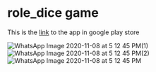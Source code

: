 # role_dice game 
This is the [link](https://play.google.com/store/apps/details?id=com.justice.dicerolegame) to the app in google play store

![WhatsApp Image 2020-11-08 at 5 12 45 PM(1)](https://user-images.githubusercontent.com/63531125/107875178-7713bd00-6ecf-11eb-89f4-38689549785d.jpeg)
![WhatsApp Image 2020-11-08 at 5 12 45 PM(2)](https://user-images.githubusercontent.com/63531125/107875181-7844ea00-6ecf-11eb-80f7-2f06bc37fb31.jpeg)
![WhatsApp Image 2020-11-08 at 5 12 45 PM](https://user-images.githubusercontent.com/63531125/107875182-78dd8080-6ecf-11eb-82a4-d1e36e54f52a.jpeg)
